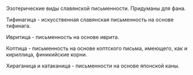 Эзотерические виды славянской письменности. Придуманы для фана.

Тифинагица - искусственная славянская письменность на основе тифинага.

Ивритица - письменность на основе иврита.

Коптица - письменность на основе коптского письма, имеющего, как и кириллица, финикийские корни.

Хираганица и катаканица - письменности на основе японской каны.
